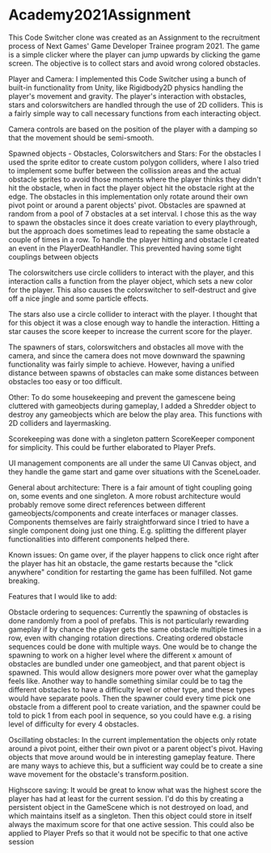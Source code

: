# Academy2021Assignment

This Code Switcher clone was created as an Assignment to the recruitment process of Next Games' Game Developer Trainee program 2021.
The game is a simple clicker where the player can jump upwards by clicking the game screen. The objective is to collect stars and avoid wrong colored obstacles.

Player and Camera:
I implemented this Code Switcher using a bunch of built-in functionality from Unity, like Rigidbody2D physics handling the player's movement and gravity.
The player's interaction with obstacles, stars and colorswitchers are handled through the use of 2D colliders. This is a fairly simple way to call necessary functions from each interacting object.

Camera controls are based on the position of the player with a damping so that the movement should be semi-smooth.

Spawned objects - Obstacles, Colorswitchers and Stars:
For the obstacles I used the sprite editor to create custom polygon colliders, where I also tried to implement some buffer between the collission areas and the actual obstacle sprites to avoid those moments where the player thinks they didn't hit the obstacle, when in fact the player object hit the obstacle right at the edge.
The obstacles in this implementation only rotate around their own pivot point or around a parent objects' pivot.
Obstacles are spawned at random from a pool of 7 obstacles at a set interval. I chose this as the way to spawn the obstacles since it does create variation to every playthrough, but the approach does sometimes lead to repeating the same obstacle a couple of times in a row.
To handle the player hitting and obstacle I created an event in the PlayerDeathHandler. This prevented having some tight couplings between objects

The colorswitchers use circle colliders to interact with the player, and this interaction calls a function from the player object, which sets a new color for the player. This also causes the colorswitcher to self-destruct and give off a nice jingle and some particle effects.

The stars also use a circle collider to interact with the player. I thought that for this object it was a close enough way to handle the interaction. Hitting a star causes the score keeper to increase the current score for the player.

The spawners of stars, colorswitchers and obstacles all move with the camera, and since the camera does not move downward the spawning functionality was fairly simple to achieve. However, having a unified distance between spawns of obstacles can make some distances between obstacles too easy or too difficult.

Other:
To do some housekeeping and prevent the gamescene being cluttered with gameobjects during gameplay, I added a Shredder object to destroy any gameobjects which are below the play area. This functions with 2D colliders and layermasking.

Scorekeeping was done with a singleton pattern ScoreKeeper component for simplicity. This could be further elaborated to Player Prefs.

UI management components are all under the same UI Canvas object, and they handle the game start and game over situations with the SceneLoader.

General about architecture:
There is a fair amount of tight coupling going on, some events and one singleton. A more robust architecture would probably remove some direct references between different gameobjects/components and create interfaces or manager classes. Components themselves are fairly straightforward since I tried to have a single component doing just one thing. E.g. splitting the different player functionalities into different components helped there.

Known issues:
On game over, if the player happens to click once right after the player has hit an obstacle, the game restarts because the "click anywhere" condition for restarting the game has been fulfilled. Not game breaking.

Features that I would like to add:

Obstacle ordering to sequences:
Currently the spawning of obstacles is done randomly from a pool of prefabs. This is not particularly rewarding gameplay if by chance the player gets the same obstacle multiple times in a row, even with changing rotation directions. Creating ordered obstacle sequences could be done with multiple ways. One would be to change the spawning to work on a higher level where the different x amount of obstacles are bundled under one gameobject, and that parent object is spawned. This would allow designers more power over what the gameplay feels like. Another way to handle something similar could be to tag the different obstacles to have a difficulty level or other type, and these types would have separate pools. Then the spawner could every time pick one obstacle from a different pool to create variation, and the spawner could be told to pick 1 from each pool in sequence, so you could have e.g. a rising level of difficulty for every 4 obstacles.

Oscillating obstacles:
In the current implementation the objects only rotate around a pivot point, either their own pivot or a parent object's pivot. Having objects that move around would be in interesting gameplay feature. There are many ways to achieve this, but a sufficient way could be to create a sine wave movement for the obstacle's transform.position.

Highscore saving:
It would be great to know what was the highest score the player has had at least for the current session. I'd do this by creating a persistent object in the GameScene which is not destroyed on load, and which maintains itself as a singleton. Then this object could store in itself always the maximum score for that one active session. This could also be applied to Player Prefs so that it would not be specific to that one active session

